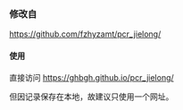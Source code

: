 ### 修改自
https://github.com/fzhyzamt/pcr_jielong/

#### 使用

直接访问 https://ghbgh.github.io/pcr_jielong/



但因记录保存在本地，故建议只使用一个网址。
